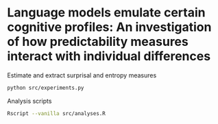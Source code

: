 Language models emulate certain cognitive profiles: An investigation of how predictability measures interact with individual differences
====================================================================================================================

Estimate and extract surprisal and entropy measures
```bash
python src/experiments.py
```

Analysis scripts
```bash
Rscript --vanilla src/analyses.R
```
